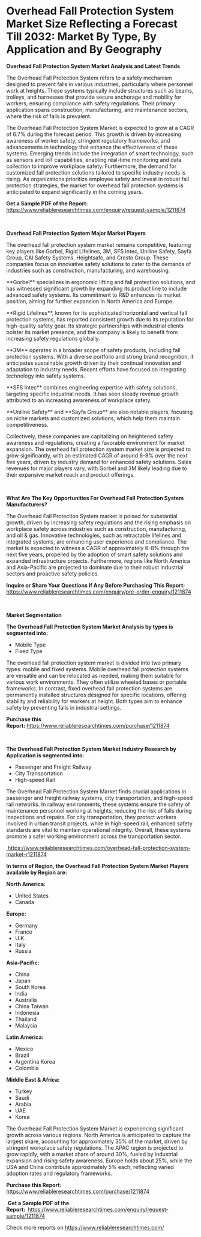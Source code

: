 <p><h1>Overhead Fall Protection System Market Size Reflecting a Forecast Till 2032: Market By Type, By Application and By Geography</h1></p><p><strong>Overhead Fall Protection System Market Analysis and Latest Trends</strong></p>
<p><p>The Overhead Fall Protection System refers to a safety mechanism designed to prevent falls in various industries, particularly where personnel work at heights. These systems typically include structures such as beams, trolleys, and harnesses that provide secure anchorage and mobility for workers, ensuring compliance with safety regulations. Their primary application spans construction, manufacturing, and maintenance sectors, where the risk of falls is prevalent.</p><p>The Overhead Fall Protection System Market is expected to grow at a CAGR of 6.7% during the forecast period. This growth is driven by increasing awareness of worker safety, stringent regulatory frameworks, and advancements in technology that enhance the effectiveness of these systems. Emerging trends include the integration of smart technology, such as sensors and IoT capabilities, enabling real-time monitoring and data collection to improve workplace safety. Furthermore, the demand for customized fall protection solutions tailored to specific industry needs is rising. As organizations prioritize employee safety and invest in robust fall protection strategies, the market for overhead fall protection systems is anticipated to expand significantly in the coming years.</p></p>
<p><strong>Get a Sample PDF of the Report:&nbsp;</strong> <a href="https://www.reliableresearchtimes.com/enquiry/request-sample/1211874?utm_campaign=3056&utm_medium=2&utm_source=Github&utm_content=ia&utm_term=24032025&utm_id=overhead-fall-protection-system">https://www.reliableresearchtimes.com/enquiry/request-sample/1211874</a></p>
<p>&nbsp;</p>
<p><strong>Overhead Fall Protection System Major Market Players</strong></p>
<p><p>The overhead fall protection system market remains competitive, featuring key players like Gorbel, Rigid Lifelines, 3M, SFS Intec, Uniline Safety, Sayfa Group, CAI Safety Systems, Heightsafe, and Cresto Group. These companies focus on innovative safety solutions to cater to the demands of industries such as construction, manufacturing, and warehousing.</p><p>**Gorbel** specializes in ergonomic lifting and fall protection solutions, and has witnessed significant growth by expanding its product line to include advanced safety systems. Its commitment to R&D enhances its market position, aiming for further expansion in North America and Europe.</p><p>**Rigid Lifelines**, known for its sophisticated horizontal and vertical fall protection systems, has reported consistent growth due to its reputation for high-quality safety gear. Its strategic partnerships with industrial clients bolster its market presence, and the company is likely to benefit from increasing safety regulations globally.</p><p>**3M** operates in a broader scope of safety products, including fall protection systems. With a diverse portfolio and strong brand recognition, it anticipates sustainable growth driven by their continual innovation and adaptation to industry needs. Recent efforts have focused on integrating technology into safety systems.</p><p>**SFS Intec** combines engineering expertise with safety solutions, targeting specific industrial needs. It has seen steady revenue growth attributed to an increasing awareness of workplace safety.</p><p>**Uniline Safety** and **Sayfa Group** are also notable players, focusing on niche markets and customized solutions, which help them maintain competitiveness.</p><p>Collectively, these companies are capitalizing on heightened safety awareness and regulations, creating a favorable environment for market expansion. The overhead fall protection system market size is projected to grow significantly, with an estimated CAGR of around 6-8% over the next five years, driven by industry demand for enhanced safety solutions. Sales revenues for major players vary, with Gorbel and 3M likely leading due to their expansive market reach and product offerings.</p></p>
<p>&nbsp;</p>
<p><strong>What Are The Key Opportunities For Overhead Fall Protection System Manufacturers?</strong></p>
<p><p>The Overhead Fall Protection System market is poised for substantial growth, driven by increasing safety regulations and the rising emphasis on workplace safety across industries such as construction, manufacturing, and oil & gas. Innovative technologies, such as retractable lifelines and integrated systems, are enhancing user experience and compliance. The market is expected to witness a CAGR of approximately 6-8% through the next five years, propelled by the adoption of smart safety solutions and expanded infrastructure projects. Furthermore, regions like North America and Asia-Pacific are projected to dominate due to their robust industrial sectors and proactive safety policies.</p></p>
<p><strong>Inquire or Share Your Questions If Any Before Purchasing This Report:</strong> <a href="https://www.reliableresearchtimes.com/enquiry/pre-order-enquiry/1211874?utm_campaign=3056&utm_medium=2&utm_source=Github&utm_content=ia&utm_term=24032025&utm_id=overhead-fall-protection-system">https://www.reliableresearchtimes.com/enquiry/pre-order-enquiry/1211874</a></p>
<p>&nbsp;</p>
<p><strong>Market Segmentation</strong></p>
<p><strong>The Overhead Fall Protection System Market Analysis by types is segmented into:</strong></p>
<p><ul><li>Mobile Type</li><li>Fixed Type</li></ul></p>
<p><p>The overhead fall protection system market is divided into two primary types: mobile and fixed systems. Mobile overhead fall protection systems are versatile and can be relocated as needed, making them suitable for various work environments. They often utilize wheeled bases or portable frameworks. In contrast, fixed overhead fall protection systems are permanently installed structures designed for specific locations, offering stability and reliability for workers at height. Both types aim to enhance safety by preventing falls in industrial settings.</p></p>
<p><strong>Purchase this Report:&nbsp;</strong><a href="https://www.reliableresearchtimes.com/purchase/1211874?utm_campaign=3056&utm_medium=2&utm_source=Github&utm_content=ia&utm_term=24032025&utm_id=overhead-fall-protection-system">https://www.reliableresearchtimes.com/purchase/1211874</a></p>
<p>&nbsp;</p>
<p><strong>The Overhead Fall Protection System Market Industry Research by Application is segmented into:</strong></p>
<p><ul><li>Passenger and Freight Railway</li><li>City Transportation</li><li>High-speed Rail</li></ul></p>
<p><p>The Overhead Fall Protection System Market finds crucial applications in passenger and freight railway systems, city transportation, and high-speed rail networks. In railway environments, these systems ensure the safety of maintenance personnel working at heights, reducing the risk of falls during inspections and repairs. For city transportation, they protect workers involved in urban transit projects, while in high-speed rail, enhanced safety standards are vital to maintain operational integrity. Overall, these systems promote a safer working environment across the transportation sector.</p></p>
<p><a href="https://www.reliableresearchtimes.com/overhead-fall-protection-system-market-r1211874?utm_campaign=3056&utm_medium=2&utm_source=Github&utm_content=ia&utm_term=24032025&utm_id=overhead-fall-protection-system">&nbsp;https://www.reliableresearchtimes.com/overhead-fall-protection-system-market-r1211874</a></p>
<p><strong>In terms of Region, the Overhead Fall Protection System Market Players available by Region are:</strong></p>
<p>
    <p> <strong> North America: </strong>
        <ul>
            <li>United States</li>
            <li>Canada</li>
        </ul>
        </p> 
    <p> <strong> Europe: </strong>
        <ul>
            <li>Germany</li>
            <li>France</li>
            <li>U.K.</li>
            <li>Italy</li>
            <li>Russia</li>
        </ul>
        </p> 
    <p> <strong> Asia-Pacific: </strong>
        <ul>
            <li>China</li>
            <li>Japan</li>
            <li>South Korea</li>
            <li>India</li>
            <li>Australia</li>
            <li>China Taiwan</li>
            <li>Indonesia</li>
            <li>Thailand</li>
            <li>Malaysia</li>
        </ul>
        </p> 
    <p> <strong> Latin America: </strong>
        <ul>
            <li>Mexico</li>
            <li>Brazil</li>
            <li>Argentina Korea</li>
            <li>Colombia</li>
        </ul>
        </p> 
    <p> <strong> Middle East & Africa: </strong>
        <ul>
            <li>Turkey</li>
            <li>Saudi</li>
            <li>Arabia</li>
            <li>UAE</li>
            <li>Korea</li>
        </ul>
    </p>
    </p>
<p><p>The Overhead Fall Protection System Market is experiencing significant growth across various regions. North America is anticipated to capture the largest share, accounting for approximately 35% of the market, driven by stringent workplace safety regulations. The APAC region is projected to grow rapidly, with a market share of around 30%, fueled by industrial expansion and rising safety awareness. Europe holds about 25%, while the USA and China contribute approximately 5% each, reflecting varied adoption rates and regulatory frameworks.</p></p>
<p><strong>Purchase this Report: </strong><a href="https://www.reliableresearchtimes.com/purchase/1211874?utm_campaign=3056&utm_medium=2&utm_source=Github&utm_content=ia&utm_term=24032025&utm_id=overhead-fall-protection-system">https://www.reliableresearchtimes.com/purchase/1211874</a></p>
<p>&nbsp;<strong>Get a Sample PDF of the Report:&nbsp;&nbsp;</strong><a href="https://www.reliableresearchtimes.com/enquiry/request-sample/1211874?utm_campaign=3056&utm_medium=2&utm_source=Github&utm_content=ia&utm_term=24032025&utm_id=overhead-fall-protection-system">https://www.reliableresearchtimes.com/enquiry/request-sample/1211874</a></p>
<p><strong></strong></p>
<p>Check more reports on <a href="https://www.reliableresearchtimes.com/?utm_campaign=3056&utm_medium=2&utm_source=Github&utm_content=ia&utm_term=24032025&utm_id=overhead-fall-protection-system">https://www.reliableresearchtimes.com/</a></p>